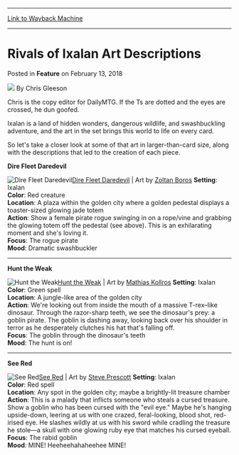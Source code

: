 
---
[Link to Wayback Machine](https://web.archive.org/web/20201112031813/https://magic.wizards.com/en/articles/archive/feature/rivals-ixalan-art-descriptions-2018-02-13)

[_metadata_:wayback_url]:- "https://magic.wizards.com/en/articles/archive/feature/rivals-ixalan-art-descriptions-2018-02-13"
[_metadata_:wayback_raw_url]:- "https://web.archive.org/web/20201112031813id_/https://magic.wizards.com/en/articles/archive/feature/rivals-ixalan-art-descriptions-2018-02-13"
[_metadata_:wayback_capture_timestamp]:- "2020-11-12 03:18:13+00:00"
[_metadata_:description]:- "Take a closer look at some of the fantastic art from Rivals of Ixalan, along with the art descriptions that led to the creation of each piece."
[_metadata_:generator]:- "Drupal 7 (http://drupal.org)"
---


Rivals of Ixalan Art Descriptions
=================================



 Posted in **Feature**
 on February 13, 2018 






![](https://media.magic.wizards.com/styles/auth_small/public/images/person/author_Gleeson.jpg)
By Chris Gleeson




 Chris is the copy editor for DailyMTG. If the Ts are dotted and the eyes are crossed, he dun goofed. 






Ixalan is a land of hidden wonders, dangerous wildlife, and swashbuckling adventure, and the art in the set brings this world to life on every card.


So let's take a closer look at some of that art in larger-than-card size, along with the descriptions that led to the creation of each piece.


**Dire Fleet Daredevil**



![Dire Fleet Daredevil](https://media.wizards.com/2018/images/daily/cardart_RIX_Dire_Fleet_Daredevil_LG.jpg)[Dire Fleet Daredevil](http://gatherer.wizards.com/Pages/Card/Details.aspx?name=Dire+Fleet+Daredevil) | Art by [Zoltan Boros](http://gatherer.wizards.com/Pages/Search/Default.aspx?output=spoiler&method=visual&action=advanced&artist=%5b%22Zoltan+Boros%22%5d)
**Setting**: Ixalan  
**Color**: Red creature  
**Location**: A plaza within the golden city where a golden pedestal displays a toaster-sized glowing jade totem  
**Action**: Show a female pirate rogue swinging in on a rope/vine and grabbing the glowing totem off the pedestal (see above). This is an exhilarating moment and she's loving it.  
**Focus**: The rogue pirate  
**Mood**: Dramatic swashbuckler




---

**Hunt the Weak**



![Hunt the Weak](https://media.wizards.com/2018/images/daily/cardart_RIX_Hunt-the-Weak_LG.jpg)[Hunt the Weak](http://gatherer.wizards.com/Pages/Card/Details.aspx?name=Hunt+the+Weak) | Art by [Mathias Kollros](http://gatherer.wizards.com/Pages/Search/Default.aspx?output=spoiler&method=visual&action=advanced&artist=%5b%22Mathias+Kollros%22%5d)
**Setting**: Ixalan  
**Color**: Green spell  
**Location**: A jungle-like area of the golden city  
**Action**: We're looking out from inside the mouth of a massive T-rex–like dinosaur. Through the razor-sharp teeth, we see the dinosaur's prey: a goblin pirate. The goblin is dashing away, looking back over his shoulder in terror as he desperately clutches his hat that's falling off.  
**Focus**: The goblin through the dinosaur's teeth  
**Mood**: The hunt is on!




---

**See Red**



![See Red](https://media.wizards.com/2018/images/daily/cardart_RIX_See-Red_LG.jpg)[See Red](http://gatherer.wizards.com/Pages/Card/Details.aspx?name=See+Red) | Art by [Steve Prescott](http://gatherer.wizards.com/Pages/Search/Default.aspx?output=spoiler&method=visual&action=advanced&artist=%5b%22Steve+Prescott%22%5d)
**Setting**: Ixalan  
**Color**: Red spell  
**Location**: Any spot in the golden city; maybe a brightly-lit treasure chamber  
**Action**: This is a malady that inflicts someone who steals a cursed treasure. Show a goblin who has been cursed with the "evil eye." Maybe he's hanging upside-down, leering at us with one crazed, feral-looking, blood shot, red-irised eye. He slashes wildly at us with his sword while cradling the treasure he stole—a skull with one glowing ruby eye that matches his cursed eyeball.  
**Focus**: The rabid goblin  
**Mood**: MINE! Heeheehahaheehee MINE!







